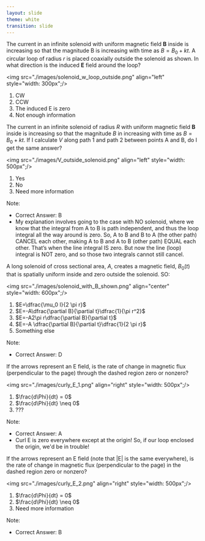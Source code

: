 ```yaml
---
layout: slide
theme: white
transition: slide
---
```


<section data-markdown>

The current in an infinite solenoid with uniform magnetic field $\mathbf{B}$ inside is increasing so that the magnitude B is increasing with time as $B=B_0+kt$. A circular loop of radius $r$ is placed coaxially outside the solenoid as shown.  In what direction is the induced $\mathbf{E}$ field around the loop?

<img src="./images/solenoid_w_loop_outside.png" align="left" style="width: 300px";/>


1. CW
2. CCW
3. The induced E is zero
4. Not enough information


</section>

<section data-markdown>

The current in an infinite solenoid of radius $R$ with uniform magnetic field $\mathbf{B}$ inside is increasing so that the magnitude $B$ in increasing with time as $B=B_0+kt$.  If I calculate $V$ along path 1 and path 2 between points A and B, do I get the same answer?

<img src="./images/V_outside_solenoid.png" align="left" style="width: 500px";/>


1. Yes
2. No
3. Need more information

Note:
* Correct Answer: B
* My explanation involves going to the case with NO solenoid, where we know that the integral from A to B is path independent, and thus the loop integral all the way around is zero. So, A to B and B to A (the other path) CANCEL each other, making A to B and A to B (other path) EQUAL each other. That’s when the line integral IS zero. But now the line (loop) integral is NOT zero, and so those two integrals cannot still cancel.
</section>


<section data-markdown>

A long solenoid of cross sectional area, $A$, creates a magnetic field, $B_0(t)$ that is spatially uniform inside and zero outside the solenoid. SO:

<img src="./images/solenoid_with_B_shown.png" align="center" style="width: 600px";/>


1. $E=\dfrac{\mu_0 I}{2 \pi r}$
2. $E=-A\dfrac{\partial B}{\partial t}\dfrac{1}{\pi r^2}$
3. $E=-A2\pi r\dfrac{\partial B}{\partial t}$
4. $E=-A \dfrac{\partial B}{\partial t}\dfrac{1}{2 \pi r}$
5. Something else

Note:
* Correct Answer: D

</section>

<section data-markdown>

If the arrows represent an E field, is the rate of change in magnetic flux (perpendicular to the page) through the dashed region zero or nonzero?

<img src="./images/curly_E_1.png" align="right" style="width: 500px";/>

1. $\frac{d\Phi}{dt} = 0$
2. $\frac{d\Phi}{dt} \neq 0$
3. ???

Note:
* Correct Answer: A
* Curl E is zero everywhere except at the origin! So, if our loop enclosed the origin, we'd be in trouble!

</section>

<section data-markdown>
If the arrows represent an E field (note that |E| is the same everywhere), is the rate of change in magnetic flux (perpendicular to the page) in the dashed region zero or nonzero?


<img src="./images/curly_E_2.png" align="right" style="width: 500px";/>

1. $\frac{d\Phi}{dt} = 0$
2. $\frac{d\Phi}{dt} \neq 0$
3. Need more information

Note:
* Correct Answer: B

</section>
